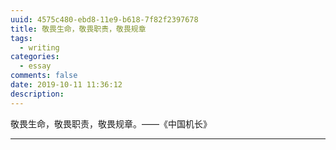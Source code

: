 ```yaml
---
uuid: 4575c480-ebd8-11e9-b618-7f82f2397678
title: 敬畏生命，敬畏职责，敬畏规章
tags:
  - writing
categories:
  - essay
comments: false
date: 2019-10-11 11:36:12
description: 
---
```



敬畏生命，敬畏职责，敬畏规章。——《中国机长》

<!--more-->






---
<link rel="stylesheet" href="http://yandex.st/highlightjs/6.1/styles/default.min.css">
<script src="http://yandex.st/highlightjs/6.1/highlight.min.js"></script>
<script>
hljs.tabReplace = ' ';
hljs.initHighlightingOnLoad();
</script>

<!-- > 来源：[https://leunggeorge.github.io/](https://leunggeorge.github.io/)   -->
